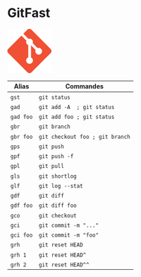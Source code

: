 GitFast
=======
![thumbnail](https://github.com/Mr21/GitFast/blob/master/git.png)

| Alias      | Commandes  |
|------------|------------|
| `gst`      | `git status` |
| `gad`      | `git add -A  ; git status` |
| `gad foo`  | `git add foo ; git status` |
| `gbr`      | `git branch` |
| `gbr foo`  | `git checkout foo ; git branch` |
| `gps`      | `git push` |
| `gpf`      | `git push -f` |
| `gpl`      | `git pull` |
| `gls`      | `git shortlog` |
| `glf`      | `git log --stat` |
| `gdf`      | `git diff` |
| `gdf foo`  | `git diff foo` |
| `gco`      | `git checkout` |
| `gci`      | `git commit -m "..."` |
| `gci foo`  | `git commit -m "foo"` |
| `grh`      | `git reset HEAD` |
| `grh 1`    | `git reset HEAD^` |
| `grh 2`    | `git reset HEAD^^` |
